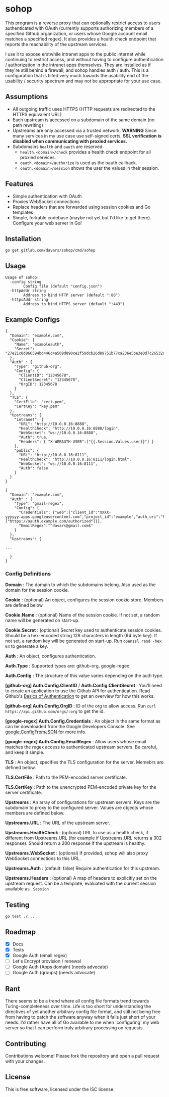 # sohop

This program is a reverse proxy that can optionally restrict access to users authenticated with OAuth (currently
supports authorizing members of a specified Github organization, or users whose Google account email matches a
specified regex).  It also provides a health check endpoint that reports the reachability of the upstream services.

I use it to expose erstwhile intranet apps to the public internet while continuing to restrict access, and without
having to configure authentication / authorization in the intranet apps themselves.  They are installed as if they're
still behind a firewall, and sohop handles auth / auth.  This is a configuration that is tilted very much towards the 
usability end of the usability / security spectrum and may not be appropriate for your use case.

## Assumptions

* All outgoing traffic uses HTTPS (HTTP requests are redirected to the HTTPS equivalent URL)
* Each upstream is accessed on a subdomain of the same domain (no path rewriting)
* Upstreams are only accessed via a trusted network.  **WARNING** Since many services in my use case use self-signed
certs, **SSL verification is disabled when communicating with proxied services.**
* Subdomains `health` and `oauth` are reserved
    * `health.<domain>/check` provides a health check endpoint for all proxied services.  
    * `oauth.<domain>/authorize` is used as the oauth callback.
    * `oauth.<domain>/session` shows the user the values in their session.

## Features

* Simple authentication with OAuth
* Proxies WebSocket connections
* Replace headers that are forwarded using session cookies and Go templates
* Simple, forkable codebase (maybe not yet but I'd like to get there).  Configure your web server in Go!

## Installation

`go get gitlab.com/davars/sohop/cmd/sohop`

## Usage

```
Usage of sohop:
  -config string
    	Config file (default "config.json")
  -httpAddr string
    	Address to bind HTTP server (default ":80")
  -httpsAddr string
    	Address to bind HTTPS server (default ":443")
```

## Example Configs

```
{
  "Domain": "example.com",
  "Cookie": {
    "Name": "exampleauth",
    "Secret": "27e21c8d866594bd446c4a509d890ce2f59dcb26d89751b77ca236e5be3e0d7c26532a60e1ed9fd4f7b924e363d64e7a44a56dd57d84cf34eb7f0db0e19889f5"
  },  
  "Auth" : {
    "Type": "github-org",
    "Config": {
	  "ClientID": "12345678",
	  "ClientSecret": "12345678",
	  "OrgID": 12345678
	}
  },
  "TLS": {
    "CertFile": "cert.pem",
    "CertKey": "key.pem"
  },
  "Upstreams": {
    "intranet": {
      "URL": "http://10.0.0.16:8888",
      "HealthCheck": "http://10.0.0.16:8888/login",
      "WebSocket": "ws://10.0.0.16:8888",
      "Auth": true,
      "Headers": { "X-WEBAUTH-USER":["{{.Session.Values.user}}"] }
    },
    "public": {
      "URL": "http://10.0.0.16:8111",
      "HealthCheck": "http://10.0.0.16:8111/login.html",
      "WebSocket": "ws://10.0.0.16:8111",
      "Auth": false
    }
  }
}
```


```
{
  "Domain": "example.com",    
  "Auth" : {
    "Type": "gmail-regex",
    "Config": {
	  "Credentials": {"web":{"client_id":"XXXX-yyyyyy.apps.googleusercontent.com","project_id":"example","auth_uri":"https://accounts.google.com/o/oauth2/auth","token_uri":"https://accounts.google.com/o/oauth2/token","auth_provider_x509_cert_url":"https://www.googleapis.com/oauth2/v1/certs","client_secret":"zzzzZZzzZZ","redirect_uris":["https://oauth.example.com/authorized"]}},
	  "EmailRegex":"^davars@gmail.com$"
	}
  },
  "Upstreams": {

...

  }
}
```


### Config Definitions

**Domain**
: The domain to which the subdomains belong.  Also used as the domain for the session cookie.

**Cookie**
: (optional) An object, configures the session cookie store.  Members are defined below.

**Cookie.Name**
: (optional) Name of the session cookie.  If not set, a random name will be generated on start-up.

**Cookie.Secret**
: (optional) Secret key used to authenticate session cookies. Should be a hex-encoded string 128 characters in length (64 byte key).  If not set, a random key will be generated on start-up.  Run `openssl rand -hex 64` to generate a key.

**Auth**
: An object, configures authentication.

**Auth.Type**
: Supported types are: github-org, google-regex

**Auth.Config**
: The structure of this value varies depending on the auth type.

**[github-org] Auth.Config.ClientID** / **Auth.Config.ClientSecret**
: You'll need to create an application to use the Github API for authentication.  Read Github's [Basics of Authentication](https://developer.github.com/guides/basics-of-authentication/) to get an overview for how this works.

**[github-org] Auth.Config.OrgID**
: ID of the org to allow access. Run `curl https://api.github.com/orgs/:org` to get the id.

**[google-regex] Auth.Config.Credentials**
: An object in the same format as can be downloaded from the Google Developers Console.  See [google.ConfigFromJSON](https://godoc.org/golang.org/x/oauth2/google#ConfigFromJSON) for more info.

**[google-regex] Auth.Config.EmailRegex**
: Allow users whose email matches the regex access to authenticated upstream servers.  Be careful, and keep it simple.

**TLS**
: An object, specifies the TLS configuration for the server.  Memebrs are defined below.

**TLS.CertFile**
: Path to the PEM-encoded server certificate.

**TLS.CertKey**
: Path to the unencrypted PEM-encoded private key for the server certificate.

**Upstreams**
: An array of configurations for upstream servers.  Keys are the subdomain to proxy to the configured server.  Values are objects whose members are defined below.

**Upstreams.URL**
: The URL of the upstream server.

**Upstreams.HealthCheck**
: (optional) URL to use as a health check, if different from Upstreams.URL (for example if Upstreams.URL returns a 302 response).  Should return a 200 response if the upstream is healthy.

**Upstreams.WebSocket**
: (optional) If provided, sohop will also proxy WebSocket connections to this URL.

**Upstreams.Auth**
: (default: false) Require authentication for this upstream.

**Upstreams.Headers**
: (optional) A map of headers to explicitly set on the upstream request.  Can be a template, evaluated with the current session available as `.Session`


## Testing

```
go test ./...
```

## Roadmap

- [x] Docs
- [x] Tests
- [x] Google Auth (email regex)
- [ ] Let's Encrypt provision / renewal
- [ ] Google Auth (Apps domain) (needs advocate)
- [ ] Google Auth (groups) (needs advocate)

## Rant

There seems to be a trend where all config file formats trend towards Turing-completeness over time.  Life is too short for
understanding the directives of yet another arbitrary config file format, and still not being free from having to
patch the software anyway when it falls just short of your needs.  I'd rather have all of Go available to me when
'configuring' my web server so that I can perform truly arbitrary processing on requests.

## Contributing ##

Contributions welcome! Please fork the repository and open a pull request
with your changes.

## License ##

This is free software, licensed under the ISC license.